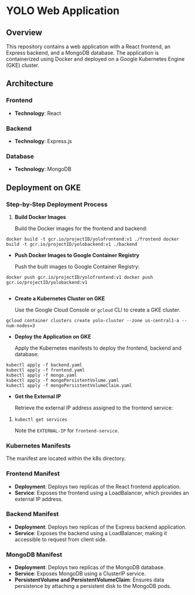 # YOLO Web Application

## Overview

This repository contains a web application with a React frontend, an Express backend, and a MongoDB database. The application is containerized using Docker and deployed on a Google Kubernetes Engine (GKE) cluster.


## Architecture

### Frontend

- **Technology**: React

### Backend

- **Technology**: Express.js

### Database

- **Technology**: MongoDB

## Deployment on GKE

### Step-by-Step Deployment Process

1. **Build Docker Images**
    
    Build the Docker images for the frontend and backend:
    
    

 ```
 docker build -t gcr.io/projectID/yolofrontend:v1 ./frontend docker build -t gcr.io/projectID/yolobackend:v1 ./backend

 ```
    
- **Push Docker Images to Google Container Registry**
    
    Push the built images to Google Container Registry:
    
    
 ```
 docker push gcr.io/projectID/yolofrontend:v1 docker push gcr.io/projectID/yolobackend:v1
    
 ```
- **Create a Kubernetes Cluster on GKE**
    
    Use the Google Cloud Console or `gcloud` CLI to create a GKE cluster.
    
 ```
 gcloud container clusters create yolo-cluster --zone us-central1-a --num-nodes=3
 
 ```
    
- **Deploy the Application on GKE**
    
    Apply the Kubernetes manifests to deploy the frontend, backend and database:
    
    
 ```
kubectl apply -f backend.yaml
kubectl apply -f frontend.yaml
kubectl apply -f mongo.yaml
kubectl apply -f mongoPersistentVolume.yaml
kubectl apply -f mongoPersistentVolumeClaim.yaml
```
    
- **Get the External IP**
    
    Retrieve the external IP address assigned to the frontend service:
    
    

1. `kubectl get services`
    
    Note the `EXTERNAL-IP` for `frontend-service`. 
    

### Kubernetes Manifests
 The manifest are located within the k8s directory. 

 ### Frontend Manifest

- **Deployment**: Deploys two replicas of the React frontend application.
- **Service**: Exposes the frontend using a LoadBalancer, which provides an external IP address.

### Backend Manifest

- **Deployment**: Deploys two replicas of the Express backend application.
- **Service**: Exposes the backend using a LoadBalancer, making it accessible to request from client side.

### MongoDB Manifest

- **Deployment**: Deploys two replicas of the MongoDB database.
- **Service**: Exposes MongoDB using a ClusterIP service.
- **PersistentVolume and PersistentVolumeClaim**: Ensures data persistence by attaching a persistent disk to the MongoDB pods.
